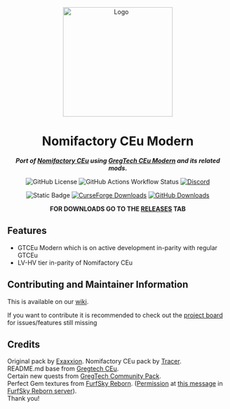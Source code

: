 <div style="text-align:center">

<img align="center" src="https://raw.githubusercontent.com/Nomi-CEu/Nomi-CEu-Modern/main/tools/638448313865454254.png" width="250" height="250" alt="Logo">

# Nomifactory CEu Modern

_**Port of [Nomifactory CEu](https://github.com/Nomi-CEu/Nomi-CEu) using [GregTech CEu Modern](https://github.com/GregTechCEu/GregTech-Modern) and its related mods.**_

![GitHub License](https://img.shields.io/github/license/Nomi-CEu/Nomi-CEu-Modern?style=for-the-badge)
![GitHub Actions Workflow Status](https://img.shields.io/github/actions/workflow/status/Nomi-CEu/Nomi-CEu-Modern/build_pr.yml?branch=main&style=for-the-badge&label=Dev%20Build)
[![Discord](https://img.shields.io/discord/927050775073534012?style=for-the-badge&logo=discord&color=5865F2&labelColor=grey&label=+)](https://discord.com/invite/zwQzqP8b6q)

![Static Badge](https://img.shields.io/badge/for_mc-1.20.1-e05d44?style=for-the-badge)
[![CurseForge Downloads](https://img.shields.io/curseforge/dt/981238?style=for-the-badge&logo=CurseForge&labelColor=grey&label=+)](https://www.curseforge.com/minecraft/modpacks/nomifactory-ceu-modern)
[![GitHub Downloads](https://img.shields.io/github/downloads/Nomi-CEu/Nomi-CEu-Modern/total?style=for-the-badge&labelColor=grey&logo=github&label=+)](https://github.com/Nomi-CEu/Nomi-CEu-Modern/releases)

**FOR DOWNLOADS GO TO THE [RELEASES](https://github.com/Nomi-CEu/Nomi-CEu-Modern/releases) TAB**

</div>

## Features

- GTCEu Modern which is on active development in-parity with regular GTCEu
- LV-HV tier in-parity of Nomifactory CEu

## Contributing and Maintainer Information

This is available on our [wiki](https://github.com/Nomi-CEu/Nomi-CEu/wiki).

If you want to contribute it is recommended to check out the [project board](https://github.com/orgs/Nomi-CEu/projects/1) for issues/features still missing

## Credits

Original pack by [Exaxxion](https://github.com/Exaxxion).
Nomifactory CEu pack by [Tracer](https://github.com/tracer4b).  
README.md base from [Gregtech CEu](https://github.com/GregTechCEu/GregTech).  
Certain new quests from [GregTech Community Pack](https://github.com/GregTechCEu/GregTech-Community-Pack).  
Perfect Gem textures from [FurfSky Reborn](http://furfsky.net/). ([Permission](https://ibb.co/bBpksq0) at [this message](https://discord.com/channels/771187253937438762/774353150278369351/938438074503942184) in [FurfSky Reborn server](https://discord.gg/fsr)).  
Thank you!
